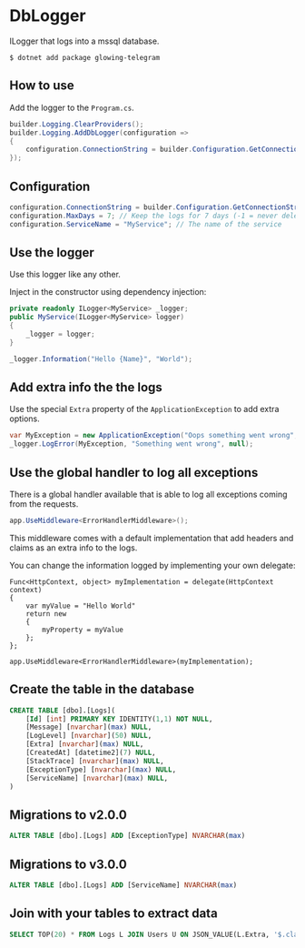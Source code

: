 # DbLogger

ILogger that logs into a mssql database.

```
$ dotnet add package glowing-telegram
```

## How to use
Add the logger to the `Program.cs`.

```cs
builder.Logging.ClearProviders();
builder.Logging.AddDbLogger(configuration =>
{
    configuration.ConnectionString = builder.Configuration.GetConnectionString("DefaultConnection");
});
```

## Configuration

```cs
configuration.ConnectionString = builder.Configuration.GetConnectionString("DefaultConnection");
configuration.MaxDays = 7; // Keep the logs for 7 days (-1 = never delete logs)
configuration.ServiceName = "MyService"; // The name of the service
```

## Use the logger

Use this logger like any other.

Inject in the constructor using dependency injection:

```cs
private readonly ILogger<MyService> _logger;
public MyService(ILogger<MyService> logger)
{
    _logger = logger;
}
```

```cs
_logger.Information("Hello {Name}", "World");
```

## Add extra info the the logs

Use the special `Extra` property of the `ApplicationException` to add extra options.

```cs
var MyException = new ApplicationException("Oops something went wrong", new { myExtraProperty = "MyValue" });
_logger.LogError(MyException, "Something went wrong", null);
```

## Use the global handler to log all exceptions

There is a global handler available that is able to log all exceptions coming from the requests.

```cs
app.UseMiddleware<ErrorHandlerMiddleware>();
```
This middleware comes with a default implementation that add headers and claims as an extra info to the logs.

You can change the information logged by implementing your own delegate:

```
Func<HttpContext, object> myImplementation = delegate(HttpContext context)
{
    var myValue = "Hello World"
    return new 
    {
        myProperty = myValue
    };
};

app.UseMiddleware<ErrorHandlerMiddleware>(myImplementation);
```

## Create the table in the database

```sql
CREATE TABLE [dbo].[Logs](
	[Id] [int] PRIMARY KEY IDENTITY(1,1) NOT NULL,
	[Message] [nvarchar](max) NULL,
	[LogLevel] [nvarchar](50) NULL,
	[Extra] [nvarchar](max) NULL,
	[CreatedAt] [datetime2](7) NULL,
	[StackTrace] [nvarchar](max) NULL,
	[ExceptionType] [nvarchar](max) NULL,
    [ServiceName] [nvarchar](max) NULL,
)
```

## Migrations to v2.0.0

```sql
ALTER TABLE [dbo].[Logs] ADD [ExceptionType] NVARCHAR(max)
```

## Migrations to v3.0.0

```sql
ALTER TABLE [dbo].[Logs] ADD [ServiceName] NVARCHAR(max)
```

## Join with your tables to extract data

```sql
SELECT TOP(20) * FROM Logs L JOIN Users U ON JSON_VALUE(L.Extra, '$.claims.userId') = U.Id WHERE U.Id = 25
```
